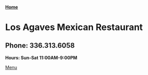 #### [Home](https://chuckbyrum2.github.io/)

# Los Agaves Mexican Restaurant 
## Phone: 336.313.6058
**Hours: Sun-Sat 11:00AM-9:00PM** <br>


[Menu](https://www.allmenus.com/nc/thomasville/616237-los-agaves/menu/)
